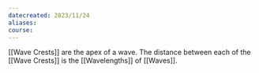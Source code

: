 ```yaml
---
datecreated: 2023/11/24
aliases: 
course:
---
```

[[Wave Crests]] are the apex of a wave. The distance between each of the [[Wave Crests]] is the [[Wavelengths]] of [[Waves]].